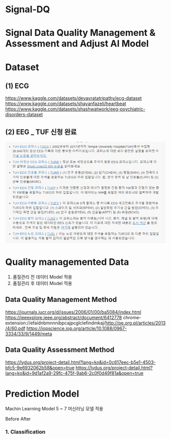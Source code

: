 # Signal-DQ

# Signal Data Quality Management & Assessment and Adjust AI Model

# Dataset
## (1) ECG
https://www.kaggle.com/datasets/devavratatripathy/ecg-dataset
https://www.kaggle.com/datasets/shayanfazeli/heartbeat
https://www.kaggle.com/datasets/shashwatwork/eeg-psychiatric-disorders-dataset


## (2) EEG _ TUF 신청 완료
![alt text](image.png)

# Quality managemented Data
1. 품질관리 전 데이터 Model 적용
2. 품질관리 후 데이터 Model 적용

## Data Quality Management Method
https://journals.iucr.org/d/issues/2006/01/00/ba5084/index.html
https://ieeexplore.ieee.org/abstract/document/6412778
chrome-extension://efaidnbmnnnibpcajpcglclefindmkaj/http://pe.org.pl/articles/2013/4/60.pdf
https://iopscience.iop.org/article/10.1088/0967-3334/33/9/1449/meta

## Data Quality Assessment Method
https://lydus.org/project-detail.html?lang=ko&id=0c617eec-b5e1-4503-bfc5-9e6932062b58&open=true
https://lydus.org/project-detail.html?lang=ko&id=9d1af2a9-29fc-475f-9ab6-2c0f0d49f81a&open=true

# Prediction Model
Machin Learning Model 
5 ~ 7 머신러닝 모델 적용

Before After

### 1. Classification
